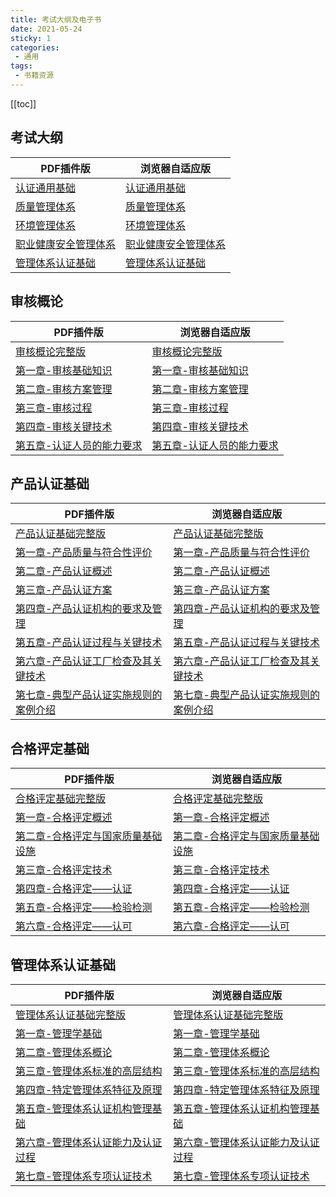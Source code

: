 ```yaml
---
title: 考试大纲及电子书
date: 2021-05-24
sticky: 1
categories:
 - 通用
tags:
 - 书籍资源
---
```

[[toc]]


## 考试大纲
| PDF插件版      | 浏览器自适应版 |
| ----------- | ----------- |
|[认证通用基础](http://yangmn.top:3200/web/viewer.html?file=考试大纲/认证通用基础考试大纲.pdf) |[认证通用基础](http://yangmn.top:3200/web/考试大纲/认证通用基础考试大纲.pdf)|
|[质量管理体系](http://yangmn.top:3200/web/viewer.html?file=考试大纲/质量管理体系基础考试大纲.pdf) |[质量管理体系](http://yangmn.top:3200/web/考试大纲/质量管理体系基础考试大纲.pdf)|
|[环境管理体系](http://yangmn.top:3200/web/viewer.html?file=考试大纲/环境管理体系基础考试大纲.pdf) |[环境管理体系](http://yangmn.top:3200/web/考试大纲/环境管理体系基础考试大纲.pdf)|
|[职业健康安全管理体系](http://yangmn.top:3200/web/viewer.html?file=考试大纲/职业健康安全管理体系基础考试大纲.pdf) |[职业健康安全管理体系](http://yangmn.top:3200/web/考试大纲/职业健康安全管理体系基础考试大纲.pdf)|
|[管理体系认证基础](http://yangmn.top:3200/web/viewer.html?file=考试大纲/管理体系认证基础考试大纲.pdf) |[管理体系认证基础](http://yangmn.top:3200/web/考试大纲/管理体系认证基础考试大纲.pdf)|


## 审核概论

| PDF插件版      | 浏览器自适应版 |
| ----------- | ----------- |
 |[审核概论完整版](http://yangmn.top:3200/web/viewer.html?file=审核概论/审核概论.pdf) |[审核概论完整版](http://yangmn.top:3200/web/审核概论/审核概论.pdf)|
 |[第一章-审核基础知识](http://yangmn.top:3200/web/viewer.html?file=审核概论/第一章-审核基础知识.pdf)|[第一章-审核基础知识](http://yangmn.top:3200/web/审核概论/第一章-审核基础知识.pdf)|
 |[第二章-审核方案管理](http://yangmn.top:3200/web/viewer.html?file=审核概论/第二章-审核方案管理.pdf)|[第二章-审核方案管理](http://yangmn.top:3200/web/审核概论/第二章-审核方案管理.pdf)|
 |[第三章-审核过程](http://yangmn.top:3200/web/viewer.html?file=审核概论/第三章-审核过程.pdf)|[第三章-审核过程](http://yangmn.top:3200/web/审核概论/第三章-审核过程.pdf)|
 |[第四章-审核关键技术](http://yangmn.top:3200/web/viewer.html?file=审核概论/第四章-审核关键技术.pdf)|[第四章-审核关键技术](http://yangmn.top:3200/web/审核概论/第四章-审核关键技术.pdf)|
 |[第五章-认证人员的能力要求](http://yangmn.top:3200/web/viewer.html?file=审核概论/第五章-认证人员的能力要求.pdf)|[第五章-认证人员的能力要求](http://yangmn.top:3200/web/审核概论/第五章-认证人员的能力要求.pdf)|

## 产品认证基础
| PDF插件版      | 浏览器自适应版 |
| ----------- | ----------- |
|[产品认证基础完整版](http://yangmn.top:3200/web/viewer.html?file=产品认证基础/产品认证基础.pdf)|[产品认证基础完整版](http://yangmn.top:3200/web/产品认证基础/产品认证基础.pdf)|
|[第一章-产品质量与符合性评价](http://yangmn.top:3200/web/viewer.html?file=产品认证基础/第一章-产品质量与符合性评价.pdf)|[第一章-产品质量与符合性评价](http://yangmn.top:3200/web/产品认证基础/第一章-产品质量与符合性评价.pdf)|
|[第二章-产品认证概述](http://yangmn.top:3200/web/viewer.html?file=产品认证基础/第二章-产品认证概述.pdf)|[第二章-产品认证概述](http://yangmn.top:3200/web/产品认证基础/第二章-产品认证概述.pdf)|
|[第三章-产品认证方案](http://yangmn.top:3200/web/viewer.html?file=产品认证基础/第三章-产品认证方案.pdf)|[第三章-产品认证方案](http://yangmn.top:3200/web/产品认证基础/第三章-产品认证方案.pdf)|
|[第四章-产品认证机构的要求及管理](http://yangmn.top:3200/web/viewer.html?file=产品认证基础/第四章-产品认证机构的要求及管理.pdf)|[第四章-产品认证机构的要求及管理](http://yangmn.top:3200/web/产品认证基础/第四章-产品认证机构的要求及管理.pdf)|
|[第五章-产品认证过程与关键技术](http://yangmn.top:3200/web/viewer.html?file=产品认证基础/第五章-产品认证过程与关键技术.pdf)|[第五章-产品认证过程与关键技术](http://yangmn.top:3200/web/产品认证基础/第五章-产品认证过程与关键技术.pdf)|
|[第六章-产品认证工厂检查及其关键技术](http://yangmn.top:3200/web/viewer.html?file=产品认证基础/第六章-产品认证工厂检查及其关键技术.pdf)|[第六章-产品认证工厂检查及其关键技术](http://yangmn.top:3200/web/产品认证基础/第六章-产品认证工厂检查及其关键技术.pdf)|
|[第七章-典型产品认证实施规则的案例介绍](http://yangmn.top:3200/web/viewer.html?file=产品认证基础/第七章-典型产品认证实施规则的案例介绍.pdf)|[第七章-典型产品认证实施规则的案例介绍](http://yangmn.top:3200/web/产品认证基础/第七章-典型产品认证实施规则的案例介绍.pdf)|

## 合格评定基础
| PDF插件版      | 浏览器自适应版 |
| ----------- | ----------- |
| [合格评定基础完整版](http://yangmn.top:3200/web/viewer.html?file=合格评定基础/合格评定基础.pdf) | [合格评定基础完整版](http://yangmn.top:3200/web/合格评定基础/合格评定基础.pdf) |
| [第一章-合格评定概述](http://yangmn.top:3200/web/合格评定基础/第一章-合格评定概述.pdf)   | [第一章-合格评定概述](http://yangmn.top:3200/web/合格评定基础/第一章-合格评定概述.pdf)|
|[第二章-合格评定与国家质量基础设施](http://yangmn.top:3200/web/viewer.html?file=合格评定基础/第二章-合格评定与国家质量基础设施.pdf)|[第二章-合格评定与国家质量基础设施](http://yangmn.top:3200/web/合格评定基础/第二章-合格评定与国家质量基础设施.pdf)|
|[第三章-合格评定技术](http://yangmn.top:3200/web/viewer.html?file=合格评定基础/第三章-合格评定技术.pdf)|[第三章-合格评定技术](http://yangmn.top:3200/web/合格评定基础/第三章-合格评定技术.pdf)|
|[第四章-合格评定——认证](http://yangmn.top:3200/web/viewer.html?file=合格评定基础/第四章-合格评定——认证.pdf)|[第四章-合格评定——认证](http://yangmn.top:3200/web/合格评定基础/第四章-合格评定——认证.pdf)|
|[第五章-合格评定——检验检测](http://yangmn.top:3200/web/viewer.html?file=合格评定基础/第五章-合格评定——检验检测.pdf)|[第五章-合格评定——检验检测](http://yangmn.top:3200/web/合格评定基础/第五章-合格评定——检验检测.pdf)|
|[第六章-合格评定——认可](http://yangmn.top:3200/web/viewer.html?file=合格评定基础/第六章-合格评定——认可.pdf)|[第六章-合格评定——认可](http://yangmn.top:3200/web/合格评定基础/第六章-合格评定——认可.pdf)|

## 管理体系认证基础
| PDF插件版      | 浏览器自适应版 |
| ----------- | ----------- |
|[管理体系认证基础完整版](http://yangmn.top:3200/web/viewer.html?file=管理体系认证基础/管理体系认证基础.pdf)|[管理体系认证基础完整版](http://yangmn.top:3200/web/管理体系认证基础/管理体系认证基础.pdf)|
|[第一章-管理学基础](http://yangmn.top:3200/web/viewer.html?file=管理体系认证基础/第一章-管理学基础.pdf)|[第一章-管理学基础](http://yangmn.top:3200/web/管理体系认证基础/第一章-管理学基础.pdf)|
|[第二章-管理体系概论](http://yangmn.top:3200/web/viewer.html?file=管理体系认证基础/第二章-管理体系概论.pdf)|[第二章-管理体系概论](http://yangmn.top:3200/web/管理体系认证基础/第二章-管理体系概论.pdf)|
|[第三章-管理体系标准的高层结构](http://yangmn.top:3200/web/viewer.html?file=管理体系认证基础/第三章-管理体系标准的高层结构.pdf)|[第三章-管理体系标准的高层结构](http://yangmn.top:3200/web/管理体系认证基础/第三章-管理体系标准的高层结构.pdf)|
|[第四章-特定管理体系特征及原理](http://yangmn.top:3200/web/viewer.html?file=管理体系认证基础/第四章-特定管理体系特征及原理.pdf)|[第四章-特定管理体系特征及原理](http://yangmn.top:3200/web/管理体系认证基础/第四章-特定管理体系特征及原理.pdf)|
|[第五章-管理体系认证机构管理基础](http://yangmn.top:3200/web/viewer.html?file=管理体系认证基础/第五章-管理体系认证机构管理基础.pdf)|[第五章-管理体系认证机构管理基础](http://yangmn.top:3200/web/管理体系认证基础/第五章-管理体系认证机构管理基础.pdf)|
|[第六章-管理体系认证能力及认证过程](http://yangmn.top:3200/web/viewer.html?file=管理体系认证基础/第六章-管理体系认证能力及认证过程.pdf)|[第六章-管理体系认证能力及认证过程](http://yangmn.top:3200/web/管理体系认证基础/第六章-管理体系认证能力及认证过程.pdf)|
|[第七章-管理体系专项认证技术](http://yangmn.top:3200/web/viewer.html?file=管理体系认证基础/第七章-管理体系专项认证技术.pdf)|[第七章-管理体系专项认证技术](http://yangmn.top:3200/web/管理体系认证基础/第七章-管理体系专项认证技术.pdf)|